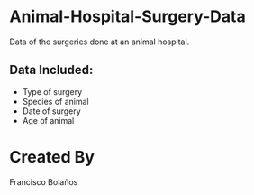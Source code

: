 # Animal-Hospital-Surgery-Data

Data of the surgeries done at an animal hospital.

## Data Included:

- Type of surgery
- Species of animal
- Date of surgery
- Age of animal

# Created By

Francisco Bolaños
